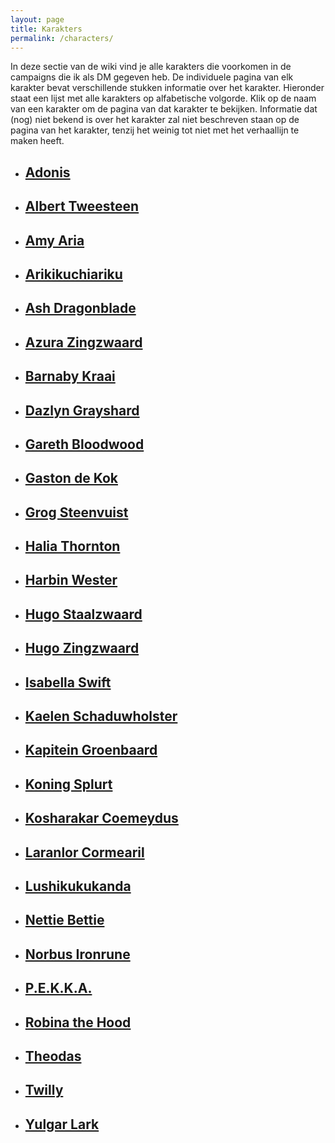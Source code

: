 ```yaml
---
layout: page
title: Karakters
permalink: /characters/
---
```


In deze sectie van de wiki vind je alle karakters die voorkomen in de campaigns die ik als DM gegeven heb. De individuele pagina van elk karakter bevat verschillende stukken informatie over het karakter. Hieronder staat een lijst met alle karakters op alfabetische volgorde. Klik op de naam van een karakter om de pagina van dat karakter te bekijken. Informatie dat (nog) niet bekend is over het karakter zal niet beschreven staan op de pagina van het karakter, tenzij het weinig tot niet met het verhaallijn te maken heeft.

<ul class="no-style-list no-style-link-group character-list">
    <li>
        <a href="../characters/Adonis">
            <div class="character-summary-wrapper">
                <h2>Adonis</h2>
                <div class="character-icons">
                    <span class="icon player" title="Speler"></span>
                    <span class="icon male" title="Man"></span>
                </div>
            </div>
        </a>
    </li>
    <li>
        <a href="../characters/Albert-Tweesteen">
            <div class="character-summary-wrapper">
                <h2>Albert Tweesteen</h2>
                <div class="character-icons">
                    <span class="icon quest" title="Komt voor in quest"></span>
                    <span class="icon with-party" title="Bij de groep"></span>
                    <span class="icon male" title="Man"></span>
                    <span class="icon friendly" title="Vriendelijk"></span>
                </div>
            </div>
        </a>
    </li>
    <li>
        <a href="../characters/Amy-Aria">
            <div class="character-summary-wrapper">
                <h2>Amy Aria</h2>
                <div class="character-icons">
                    <span class="icon shop" title="Heeft een winkel"></span>
                    <span class="icon female" title="Vrouw"></span>
                    <span class="icon indifferent" title="Onverschillig"></span>
                </div>
            </div>
        </a>  
    </li>
    <li>
        <a href="../characters/Arikikuchiariku">
            <div class="character-summary-wrapper">
                <h2>Arikikuchiariku</h2>
                <div class="character-icons">
                    <span class="icon player" title="Speler"></span>
                    <span class="icon with-party" title="Bij de groep"></span>
                    <span class="icon male" title="Man"></span>
                </div>
            </div>
        </a>  
    </li>
    <li>
        <a href="../characters/Ash-Dragonblade">
            <div class="character-summary-wrapper">
                <h2>Ash Dragonblade</h2>
                <div class="character-icons">
                    <span class="icon quest" title="Komt voor in quest"></span>
                    <span class="icon male" title="Man"></span>
                    <span class="icon indifferent" title="Onverschillig"></span>
                </div>
            </div>
        </a>  
    </li>
    <li>
        <a href="../characters/Azura-Zingzwaard">
            <div class="character-summary-wrapper">
                <h2>Azura Zingzwaard</h2>
                <div class="character-icons">
                    <span class="icon quest" title="Komt voor in quest"></span>
                    <span class="icon female" title="Vrouw"></span>
                    <span class="icon friendly" title="Vriendelijk"></span>
                </div>
            </div>
        </a>  
    </li>
    <li>
        <a href="../characters/Barnaby-Kraai">
            <div class="character-summary-wrapper">
                <h2>Barnaby Kraai</h2>
                <div class="character-icons">
                    <span class="icon quest" title="Komt voor in quest"></span>
                    <span class="icon male" title="Man"></span>
                    <span class="icon indifferent" title="Onverschillig"></span>
                </div>
            </div>
        </a>  
    </li>
    <li>
        <a href="../characters/Dazlyn-Grayshard">
            <div class="character-summary-wrapper">
                <h2>Dazlyn Grayshard</h2>
                <div class="character-icons">
                    <span class="icon quest" title="Komt voor in quest"></span>
                    <span class="icon with-party" title="Bij de groep"></span>
                    <span class="icon male" title="Man"></span>
                    <span class="icon indifferent" title="Onverschillig"></span>
                </div>
            </div>
        </a>  
    </li>
    <li>
        <a href="../characters/Gareth-Bloodwood">
            <div class="character-summary-wrapper">
                <h2>Gareth Bloodwood</h2>
                <div class="character-icons">
                    <span class="icon quest" title="Komt voor in quest"></span>
                    <span class="icon male" title="Man"></span>
                    <span class="icon dead" title="Dood"></span>
                </div>
            </div>
        </a>  
    </li>
    <li>
        <a href="../characters/Gaston-de-Kok">
            <div class="character-summary-wrapper">
                <h2>Gaston de Kok</h2>
                <div class="character-icons">
                    <span class="icon quest" title="Komt voor in quest"></span>
                    <span class="icon male" title="Man"></span>
                    <span class="icon indifferent" title="Onverschillig"></span>
                </div>
            </div>
        </a>  
    </li>
    <li>
        <a href="../characters/Grog-Steenvuist">
            <div class="character-summary-wrapper">
                <h2>Grog Steenvuist</h2>
                <div class="character-icons">
                    <span class="icon player" title="Speler"></span>
                    <span class="icon quest" title="Komt voor in quest"></span>
                    <span class="icon male" title="Man"></span>
                    <span class="icon indifferent" title="Onverschillig"></span>
                </div>
            </div>
        </a>  
    </li>
    <li>
        <a href="../characters/Halia-Thornton">
            <div class="character-summary-wrapper">
                <h2>Halia Thornton</h2>
                <div class="character-icons">
                    <span class="icon shop" title="Heeft een winkel"></span>
                    <span class="icon female" title="Vrouw"></span>
                    <span class="icon indifferent" title="Onverschillig"></span>
                </div>
            </div>
        </a>  
    </li>
    <li>
        <a href="../characters/Harbin-Wester">
            <div class="character-summary-wrapper">
                <h2>Harbin Wester</h2>
                <div class="character-icons">
                    <span class="icon quest" title="Komt voor in quest"></span>
                    <span class="icon male" title="Man"></span>
                    <span class="icon indifferent" title="Onverschillig"></span>
                </div>
            </div>
        </a>  
    </li>
    <li>
        <a href="../characters/Hugo-Staalzwaard">
            <div class="character-summary-wrapper">
                <h2>Hugo Staalzwaard</h2>
                <div class="character-icons">
                    <span class="icon tavern" title="Heeft een herberg"></span>
                    <span class="icon male" title="Man"></span>
                    <span class="icon friendly" title="Vriendelijk"></span>
                </div>
            </div>
        </a>  
    </li>
    <li>
        <a href="../characters/Hugo-Zingzwaard">
            <div class="character-summary-wrapper">
                <h2>Hugo Zingzwaard</h2>
                <div class="character-icons">
                    <span class="icon quest" title="Komt voor in quest"></span>
                    <span class="icon tavern" title="Heeft een herberg"></span>
                    <span class="icon male" title="Man"></span>
                    <span class="icon friendly" title="Vriendelijk"></span>
                </div>
            </div>
        </a>  
    </li>
    <li>
        <a href="../characters/Isabella-Swift">
            <div class="character-summary-wrapper">
                <h2>Isabella Swift</h2>
                <div class="character-icons">
                    <span class="icon player" title="Speler"></span>
                    <span class="icon quest" title="Komt voor in quest"></span>
                    <span class="icon female" title="Vrouw"></span>
                    <span class="icon indifferent" title="Onverschillig"></span>
                </div>
            </div>
        </a>  
    </li>
    <li>
        <a href="../characters/Kaelen-Schaduwholster">
            <div class="character-summary-wrapper">
                <h2>Kaelen Schaduwholster</h2>
                <div class="character-icons">
                    <span class="icon quest" title="Komt voor in quest"></span>
                    <span class="icon non-binary" title="Non-binair"></span>
                    <span class="icon indifferent" title="Onverschillig"></span>
                </div>
            </div>
        </a>  
    </li>
    <li>
        <a href="../characters/Kapitein-Groenbaard">
            <div class="character-summary-wrapper">
                <h2>Kapitein Groenbaard</h2>
                <div class="character-icons">
                    <span class="icon quest" title="Komt voor in quest"></span>
                    <span class="icon with-party" title="Bij de groep"></span>
                    <span class="icon male" title="Man"></span>
                    <span class="icon friendly" title="Vriendelijk"></span>
                </div>
            </div>
        </a>  
    </li>
    <li>
        <a href="../characters/Koning-Splurt">
            <div class="character-summary-wrapper">
                <h2>Koning Splurt</h2>
                <div class="character-icons">
                    <span class="icon quest" title="Komt voor in quest"></span>
                    <span class="icon male" title="Man"></span>
                    <span class="icon dead" title="Dood"></span>
                </div>
            </div>
        </a>  
    </li>
    <li>
        <a href="../characters/Kosharakar-Coemeydus">
            <div class="character-summary-wrapper">
                <h2>Kosharakar Coemeydus</h2>
                <div class="character-icons">
                    <span class="icon player" title="Speler"></span>
                    <span class="icon quest" title="Komt voor in quest"></span>
                    <span class="icon male" title="Man"></span>
                </div>
            </div>
        </a>  
    </li>
    <li>
        <a href="../characters/Laranlor-Cormearil">
            <div class="character-summary-wrapper">
                <h2>Laranlor Cormearil</h2>
                <div class="character-icons">
                    <span class="icon player" title="Speler"></span>
                    <span class="icon with-party" title="Bij de groep"></span>
                    <span class="icon male" title="Man"></span>
                </div>
            </div>
        </a>  
    </li>
    <li>
        <a href="../characters/Lushikukukanda">
            <div class="character-summary-wrapper">
                <h2>Lushikukukanda</h2>
                <div class="character-icons">
                    <span class="icon player" title="Speler"></span>
                    <span class="icon with-party" title="Bij de groep"></span>
                    <span class="icon male" title="Man"></span>
                </div>
            </div>
        </a>  
    </li>
    <li>
        <a href="../characters/Nettie-Bettie">
            <div class="character-summary-wrapper">
                <h2>Nettie Bettie</h2>
                <div class="character-icons">
                    <span class="icon quest" title="Komt voor in quest"></span>
                    <span class="icon female" title="Vrouw"></span>
                    <span class="icon dead" title="Dood"></span>
                </div>
            </div>
        </a>  
    </li>
    <li>
        <a href="../characters/Norbus-Ironrune">
            <div class="character-summary-wrapper">
                <h2>Norbus Ironrune</h2>
                <div class="character-icons">
                    <span class="icon quest" title="Komt voor in quest"></span>
                    <span class="icon with-party" title="Bij de groep"></span>
                    <span class="icon male" title="Man"></span>
                    <span class="icon indifferent" title="Onverschillig"></span>
                </div>
            </div>
        </a>  
    </li>
    <li>
        <a href="../characters/PEKKA">
            <div class="character-summary-wrapper">
                <h2>P.E.K.K.A.</h2>
                <div class="character-icons">
                    <span class="icon player" title="Speler"></span>
                    <span class="icon with-party" title="Bij de groep"></span>
                    <span class="icon male" title="Man"></span>
                </div>
            </div>
        </a>  
    </li>
    <li>
        <a href="../characters/Robina-the-Hood">
            <div class="character-summary-wrapper">
                <h2>Robina the Hood</h2>
                <div class="character-icons">
                    <span class="icon quest" title="Komt voor in quest"></span>
                    <span class="icon female" title="Vrouw"></span>
                    <span class="icon friendly" title="Vriendelijk"></span>
                </div>
            </div>
        </a>  
    </li>
    <li>
        <a href="../characters/Theodas">
            <div class="character-summary-wrapper">
                <h2>Theodas</h2>
                <div class="character-icons">
                    <span class="icon player" title="Speler"></span>
                    <span class="icon with-party" title="Bij de groep"></span>
                    <span class="icon male" title="Man"></span>
                </div>
            </div>
        </a>  
    </li>
    <li>
        <a href="../characters/Twilly">
            <div class="character-summary-wrapper">
                <h2>Twilly</h2>
                <div class="character-icons">
                    <span class="icon quest" title="Komt voor in quest"></span>
                    <span class="icon with-party" title="Bij de groep"></span>
                    <span class="icon genderfluid" title="Genderfluid"></span>
                    <span class="icon friendly" title="Vriendelijk"></span>
                </div>
            </div>
        </a>  
    </li>
    <li>
        <a href="../characters/Yulgar-Lark">
            <div class="character-summary-wrapper">
                <h2>Yulgar Lark</h2>
                <div class="character-icons">
                    <span class="icon shop" title="Heeft een winkel"></span>
                    <span class="icon male" title="Man"></span>
                    <span class="icon indifferent" title="Onverschillig"></span>
                </div>
            </div>
        </a>  
    </li>
    <!-- Hidden list item for easy access to icons -->
    <li hidden>
        <a href="../characters/Character-Name">
            <div class="character-summary-wrapper">
                <h2>Name</h2>
                <div class="character-icons">
                    <span class="icon player" title="Speler"></span>
                    <span class="icon quest" title="Komt voor in quest"></span>
                    <span class="icon shop" title="Heeft een winkel"></span>
                    <span class="icon tavern" title="Heeft een herberg"></span>
                    <span class="icon with-party" title="Bij de groep"></span>
                    <span class="icon male" title="Man"></span>
                    <span class="icon female" title="Vrouw"></span>
                    <span class="icon non-binary" title="Non-binair"></span>
                    <span class="icon genderfluid" title="Genderfluid"></span>
                    <span class="icon friendly" title="Vriendelijk"></span>
                    <span class="icon indifferent" title="Onverschillig"></span>
                    <span class="icon hostile" title="Vijandig"></span>
                    <span class="icon dead" title="Dood"></span>
                </div>
            </div>
        </a>  
    </li>
</ul>